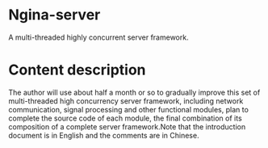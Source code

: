 # Ngina-server
A multi-threaded highly concurrent server framework.

# Content description
The author will use about half a month or so to gradually improve this set of multi-threaded high concurrency server framework, including network communication, signal processing and other functional modules, plan to complete the source code of each module, the final combination of its composition of a complete server framework.Note that the introduction document is in English and the comments are in Chinese.
